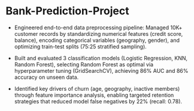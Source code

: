 # Bank-Prediction-Project

- Engineered end-to-end data preprocessing pipeline: Managed 10K+ customer records by standardizing numerical features (credit score, balance), encoding categorical variables (geography, gender), and optimizing train-test splits (75:25 stratified sampling).

- Built and evaluated 3 classification models (Logistic Regression, KNN, Random Forest), selecting Random Forest as optimal via hyperparameter tuning (GridSearchCV), achieving 86% AUC and 86% accuracy on unseen data.

- Identified key drivers of churn (age, geography, inactive members) through feature importance analysis, enabling targeted retention strategies that reduced model false negatives by 22% (recall: 0.78).
